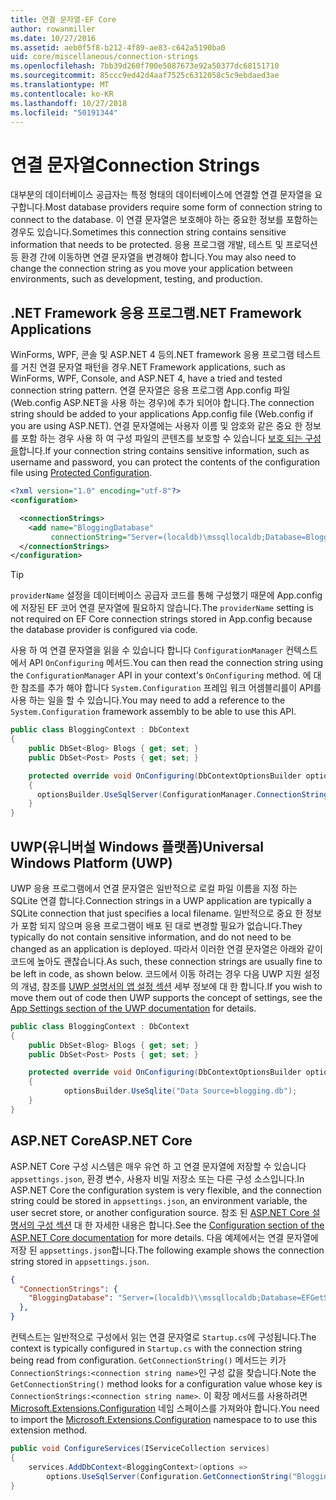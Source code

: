 ```yaml
---
title: 연결 문자열-EF Core
author: rowanmiller
ms.date: 10/27/2016
ms.assetid: aeb0f5f8-b212-4f89-ae83-c642a5190ba0
uid: core/miscellaneous/connection-strings
ms.openlocfilehash: 7bb39d260f700e5087673e92a50377dc68151710
ms.sourcegitcommit: 85ccc9ed42d4aaf7525c6312058c5c9ebdaed3ae
ms.translationtype: MT
ms.contentlocale: ko-KR
ms.lasthandoff: 10/27/2018
ms.locfileid: "50191344"
---
```

# <a name="connection-strings"></a><span data-ttu-id="fc651-102">연결 문자열</span><span class="sxs-lookup"><span data-stu-id="fc651-102">Connection Strings</span></span>

<span data-ttu-id="fc651-103">대부분의 데이터베이스 공급자는 특정 형태의 데이터베이스에 연결할 연결 문자열을 요구합니다.</span><span class="sxs-lookup"><span data-stu-id="fc651-103">Most database providers require some form of connection string to connect to the database.</span></span> <span data-ttu-id="fc651-104">이 연결 문자열은 보호해야 하는 중요한 정보를 포함하는 경우도 있습니다.</span><span class="sxs-lookup"><span data-stu-id="fc651-104">Sometimes this connection string contains sensitive information that needs to be protected.</span></span> <span data-ttu-id="fc651-105">응용 프로그램 개발, 테스트 및 프로덕션 등 환경 간에 이동하면 연결 문자열을 변경해야 합니다.</span><span class="sxs-lookup"><span data-stu-id="fc651-105">You may also need to change the connection string as you move your application between environments, such as development, testing, and production.</span></span>

## <a name="net-framework-applications"></a><span data-ttu-id="fc651-106">.NET Framework 응용 프로그램</span><span class="sxs-lookup"><span data-stu-id="fc651-106">.NET Framework Applications</span></span>

<span data-ttu-id="fc651-107">WinForms, WPF, 콘솔 및 ASP.NET 4 등의.NET framework 응용 프로그램 테스트를 거친 연결 문자열 패턴을 경우</span><span class="sxs-lookup"><span data-stu-id="fc651-107">.NET Framework applications, such as WinForms, WPF, Console, and ASP.NET 4, have a tried and tested connection string pattern.</span></span> <span data-ttu-id="fc651-108">연결 문자열은 응용 프로그램 App.config 파일 (Web.config ASP.NET을 사용 하는 경우)에 추가 되어야 합니다.</span><span class="sxs-lookup"><span data-stu-id="fc651-108">The connection string should be added to your applications App.config file (Web.config if you are using ASP.NET).</span></span> <span data-ttu-id="fc651-109">연결 문자열에는 사용자 이름 및 암호와 같은 중요 한 정보를 포함 하는 경우 사용 하 여 구성 파일의 콘텐츠를 보호할 수 있습니다 [보호 되는 구성을](https://docs.microsoft.com/dotnet/framework/data/adonet/connection-strings-and-configuration-files#encrypting-configuration-file-sections-using-protected-configuration)합니다.</span><span class="sxs-lookup"><span data-stu-id="fc651-109">If your connection string contains sensitive information, such as username and password, you can protect the contents of the configuration file using [Protected Configuration](https://docs.microsoft.com/dotnet/framework/data/adonet/connection-strings-and-configuration-files#encrypting-configuration-file-sections-using-protected-configuration).</span></span>

``` xml
<?xml version="1.0" encoding="utf-8"?>
<configuration>

  <connectionStrings>
    <add name="BloggingDatabase"
         connectionString="Server=(localdb)\mssqllocaldb;Database=Blogging;Trusted_Connection=True;" />
  </connectionStrings>
</configuration>
```

> [!TIP]  
> <span data-ttu-id="fc651-110">`providerName` 설정을 데이터베이스 공급자 코드를 통해 구성했기 때문에 App.config에 저장된 EF 코어 연결 문자열에 필요하지 않습니다.</span><span class="sxs-lookup"><span data-stu-id="fc651-110">The `providerName` setting is not required on EF Core connection strings stored in App.config because the database provider is configured via code.</span></span>

<span data-ttu-id="fc651-111">사용 하 여 연결 문자열을 읽을 수 있습니다 합니다 `ConfigurationManager` 컨텍스트에서 API `OnConfiguring` 메서드.</span><span class="sxs-lookup"><span data-stu-id="fc651-111">You can then read the connection string using the `ConfigurationManager` API in your context's `OnConfiguring` method.</span></span> <span data-ttu-id="fc651-112">에 대 한 참조를 추가 해야 합니다 `System.Configuration` 프레임 워크 어셈블리를이 API를 사용 하는 일을 할 수 있습니다.</span><span class="sxs-lookup"><span data-stu-id="fc651-112">You may need to add a reference to the `System.Configuration` framework assembly to be able to use this API.</span></span>

``` csharp
public class BloggingContext : DbContext
{
    public DbSet<Blog> Blogs { get; set; }
    public DbSet<Post> Posts { get; set; }

    protected override void OnConfiguring(DbContextOptionsBuilder optionsBuilder)
    {
      optionsBuilder.UseSqlServer(ConfigurationManager.ConnectionStrings["BloggingDatabase"].ConnectionString);
    }
}
```

## <a name="universal-windows-platform-uwp"></a><span data-ttu-id="fc651-113">UWP(유니버설 Windows 플랫폼)</span><span class="sxs-lookup"><span data-stu-id="fc651-113">Universal Windows Platform (UWP)</span></span>

<span data-ttu-id="fc651-114">UWP 응용 프로그램에서 연결 문자열은 일반적으로 로컬 파일 이름을 지정 하는 SQLite 연결 합니다.</span><span class="sxs-lookup"><span data-stu-id="fc651-114">Connection strings in a UWP application are typically a SQLite connection that just specifies a local filename.</span></span> <span data-ttu-id="fc651-115">일반적으로 중요 한 정보가 포함 되지 않으며 응용 프로그램이 배포 된 대로 변경할 필요가 없습니다.</span><span class="sxs-lookup"><span data-stu-id="fc651-115">They typically do not contain sensitive information, and do not need to be changed as an application is deployed.</span></span> <span data-ttu-id="fc651-116">따라서 이러한 연결 문자열은 아래와 같이 코드에 높아도 괜찮습니다.</span><span class="sxs-lookup"><span data-stu-id="fc651-116">As such, these connection strings are usually fine to be left in code, as shown below.</span></span> <span data-ttu-id="fc651-117">코드에서 이동 하려는 경우 다음 UWP 지원 설정의 개념, 참조를 [UWP 설명서의 앱 설정 섹션](https://docs.microsoft.com/windows/uwp/app-settings/store-and-retrieve-app-data) 세부 정보에 대 한 합니다.</span><span class="sxs-lookup"><span data-stu-id="fc651-117">If you wish to move them out of code then UWP supports the concept of settings, see the [App Settings section of the UWP documentation](https://docs.microsoft.com/windows/uwp/app-settings/store-and-retrieve-app-data) for details.</span></span>

``` csharp
public class BloggingContext : DbContext
{
    public DbSet<Blog> Blogs { get; set; }
    public DbSet<Post> Posts { get; set; }

    protected override void OnConfiguring(DbContextOptionsBuilder optionsBuilder)
    {
            optionsBuilder.UseSqlite("Data Source=blogging.db");
    }
}
```

## <a name="aspnet-core"></a><span data-ttu-id="fc651-118">ASP.NET Core</span><span class="sxs-lookup"><span data-stu-id="fc651-118">ASP.NET Core</span></span>

<span data-ttu-id="fc651-119">ASP.NET Core 구성 시스템은 매우 유연 하 고 연결 문자열에 저장할 수 있습니다 `appsettings.json`, 환경 변수, 사용자 비밀 저장소 또는 다른 구성 소스입니다.</span><span class="sxs-lookup"><span data-stu-id="fc651-119">In ASP.NET Core the configuration system is very flexible, and the connection string could be stored in `appsettings.json`, an environment variable, the user secret store, or another configuration source.</span></span> <span data-ttu-id="fc651-120">참조 된 [ASP.NET Core 설명서의 구성 섹션](https://docs.asp.net/en/latest/fundamentals/configuration.html) 대 한 자세한 내용은 합니다.</span><span class="sxs-lookup"><span data-stu-id="fc651-120">See the [Configuration section of the ASP.NET Core documentation](https://docs.asp.net/en/latest/fundamentals/configuration.html) for more details.</span></span> <span data-ttu-id="fc651-121">다음 예제에서는 연결 문자열에 저장 된 `appsettings.json`합니다.</span><span class="sxs-lookup"><span data-stu-id="fc651-121">The following example shows the connection string stored in `appsettings.json`.</span></span>

``` json
{
  "ConnectionStrings": {
    "BloggingDatabase": "Server=(localdb)\\mssqllocaldb;Database=EFGetStarted.ConsoleApp.NewDb;Trusted_Connection=True;"
  },
}
```

<span data-ttu-id="fc651-122">컨텍스트는 일반적으로 구성에서 읽는 연결 문자열로 `Startup.cs`에 구성됩니다.</span><span class="sxs-lookup"><span data-stu-id="fc651-122">The context is typically configured in `Startup.cs` with the connection string being read from configuration.</span></span> <span data-ttu-id="fc651-123">`GetConnectionString()` 메서드는 키가 `ConnectionStrings:<connection string name>`인 구성 값을 찾습니다.</span><span class="sxs-lookup"><span data-stu-id="fc651-123">Note the `GetConnectionString()` method looks for a configuration value whose key is `ConnectionStrings:<connection string name>`.</span></span> <span data-ttu-id="fc651-124">이 확장 메서드를 사용하려면 [Microsoft.Extensions.Configuration](https://docs.microsoft.com/dotnet/api/microsoft.extensions.configuration) 네임 스페이스를 가져와야 합니다.</span><span class="sxs-lookup"><span data-stu-id="fc651-124">You need to import the [Microsoft.Extensions.Configuration](https://docs.microsoft.com/dotnet/api/microsoft.extensions.configuration) namespace to to use this extension method.</span></span>

``` csharp
public void ConfigureServices(IServiceCollection services)
{
    services.AddDbContext<BloggingContext>(options =>
        options.UseSqlServer(Configuration.GetConnectionString("BloggingDatabase")));
}
```
